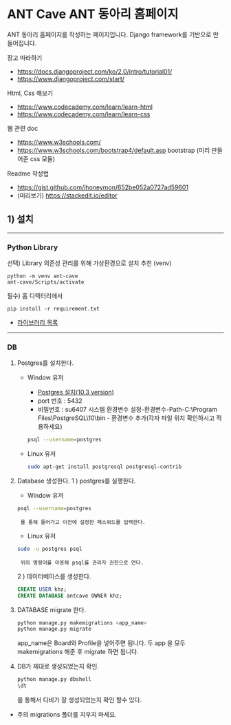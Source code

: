 # ANT Cave ANT 동아리 홈페이지

ANT 동아리 홈페이지를 작성하는 페이지입니다. Django framework를 기반으로 만들어집니다.

장고 따라하기   
- https://docs.djangoproject.com/ko/2.0/intro/tutorial01/
- https://www.djangoproject.com/start/

Html, Css 해보기 
- https://www.codecademy.com/learn/learn-html
- https://www.codecademy.com/learn/learn-css

웹 관련 doc 
- https://www.w3schools.com/
- https://www.w3schools.com/bootstrap4/default.asp
 bootstrap (미리 만들어준 css 모듈)
 
Readme 작성법 
- https://gist.github.com/ihoneymon/652be052a0727ad59601 
- (미리보기) https://stackedit.io/editor

## 1) 설치
---------
### Python Library<br>
선택) Library 의존성 관리를 위해 가상환경으로 설치 추천 (venv)
```
python -m venv ant-cave
ant-cave/Scripts/activate
```
필수) 홈 디렉터리에서 
```
pip install -r requirement.txt 
```
* [라이브러리 목록](https://github.com/CNU-ANT/ANT-Cave/blob/master/requirements.txt)
---------
### DB
1. Postgres를 설치한다.
	* Window 유저
		* [Postgres 설치(10.3 version)](https://www.enterprisedb.com/products-services-training/pgdownload#windows)
		- port 번호 : 5432
		- 비밀번호 : su6407
		시스템 환경변수 설정-환경변수-Path-C:\Program Files\PostgreSQL\10\bin - 환경변수 추가(각자 파일 위치 확인하시고 적용하세요)
		```bash
		psql --username=postgres
		``` 

	* Linux 유저
		``` bash
		sudo apt-get install postgresql postgresql-contrib
		```
2. Database 생성한다.
	1 ) postgres를 실행한다.
	* Window 유저
	```bash
	psql --username=postgres
	```
		를 통해 들어가고 이전에 설정한 패스워드를 입력한다.

	* Linux 유저
	```bash
	sudo -u postgres psql
	```
		위의 명령어를 이용해 psql를 관리자 권한으로 연다.
		
	2 ) 데이터베이스를 생성한다.
	```sql
	CREATE USER khz;
	CREATE DATABASE antcave OWNER khz;
	```

3. DATABASE migrate 한다.
	```bash
	python manage.py makemigrations <app_name>
	python manage.py migrate
	```
	app_name은 Board와 Profile을 넣어주면 됩니다.
	두 app 을 모두 makemigrations 해준 후 migrate 하면 됩니다.

4. DB가 제대로 생성되었는지 확인.
	```bash
	python manage.py dbshell
	\dt
	```
	를 통해서 디비가 잘 생성되었는지 확인 할수 있다.

+ 주의
	migrations 폴더를 지우지 마세요.
	
